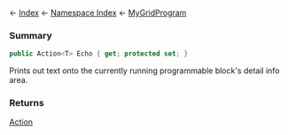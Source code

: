 ← [Index](Api-Index) ← [Namespace Index](Namespace-Index) ← [MyGridProgram](Sandbox.ModAPI.Ingame.MyGridProgram)

### Summary

```csharp
public Action<T> Echo { get; protected set; }
```

Prints out text onto the currently running programmable block's detail info area.

### Returns

[Action<T>](https://docs.microsoft.com/en-us/dotnet/api/system.action?view=netframework-4.6)


